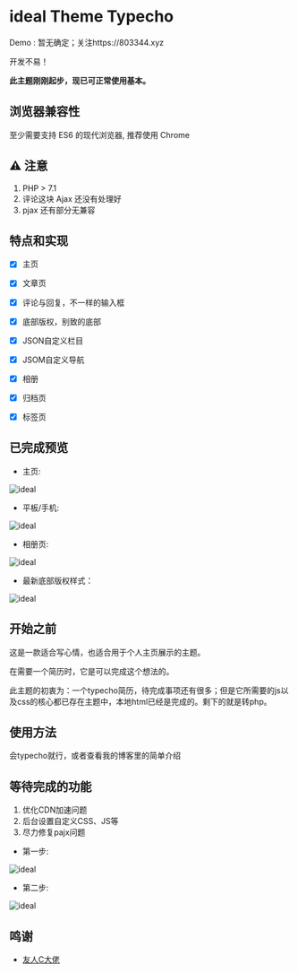 # ideal Theme Typecho



Demo : 暂无确定；关注https://803344.xyz

开发不易！

**此主题刚刚起步，现已可正常使用基本。**

## 浏览器兼容性

至少需要支持 ES6 的现代浏览器, 推荐使用 Chrome

## ⚠️ 注意

1. PHP > 7.1
1. 评论这块 Ajax 还没有处理好
1. pjax 还有部分无兼容

## 特点和实现


- [x] 主页
- [x] 文章页
- [x] 评论与回复，不一样的输入框
- [x] 底部版权，别致的底部
- [x] JSON自定义栏目
- [x] JSOM自定义导航
- [x] 相册
- [x] 归档页
- [x] 标签页


## 已完成预览

- 主页:  

![ideal](https://cdn.jsdelivr.net/gh/guugg/typecho/2019-12-06/ideal.png)


- 平板/手机:  


![ideal](https://cdn.jsdelivr.net/gh/guugg/typecho/2019-12-06/sj.png)

- 相册页:  

![ideal](https://cdn.jsdelivr.net/gh/guugg/typecho/2019-12-06/sjxc.png)

- 最新底部版权样式：

![ideal](https://cdn.jsdelivr.net/gh/guugg/typecho/2019-12-06/meihua.png)

## 开始之前

这是一款适合写心情，也适合用于个人主页展示的主题。

在需要一个简历时，它是可以完成这个想法的。

此主题的初衷为：一个typecho简历，待完成事项还有很多；但是它所需要的js以及css的核心都已存在主题中，本地html已经是完成的。剩下的就是转php。



## 使用方法

会typecho就行，或者查看我的博客里的简单介绍

## 等待完成的功能

1. 优化CDN加速问题
2. 后台设置自定义CSS、JS等
3. 尽力修复pajx问题


- 第一步:  

![ideal](https://cdn.jsdelivr.net/gh/guugg/typecho/2019-12-06/11.png)


- 第二步:  

![ideal](https://cdn.jsdelivr.net/gh/guugg/typecho/2019-12-06/22.png)


## 鸣谢

- [友人C大佬](https://www.ihewro.com/)

